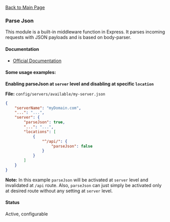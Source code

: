 [Back to Main Page](https://github.com/SorinGFS/webaccess#configuration)

### Parse Json

This module is a built-in middleware function in Express. It parses incoming requests with JSON payloads and is based on body-parser.

#### Documentation

- [Official Documentation](http://expressjs.com/en/api.html#express.json)

#### Some usage examples:

**Enabling parseJson at `server` level and disabling at specific `location`**

**File:** `config/servers/available/my-server.json`

```json
{
    "serverName": "myDomain.com",
    "...": "...",
    "server": {
        "parseJson": true,
        "...": "...",
        "locations": [
            {
                "^/api/": {
                    "parseJson": false
                }
            }
        ]
    }
}
```

**Note:** In this example `parseJson` will be activated at `server` level and invalidated at `/api` route. Also, `parseJson` can just simply be activated only at desired route without any setting at `server` level.

#### Status

Active, configurable